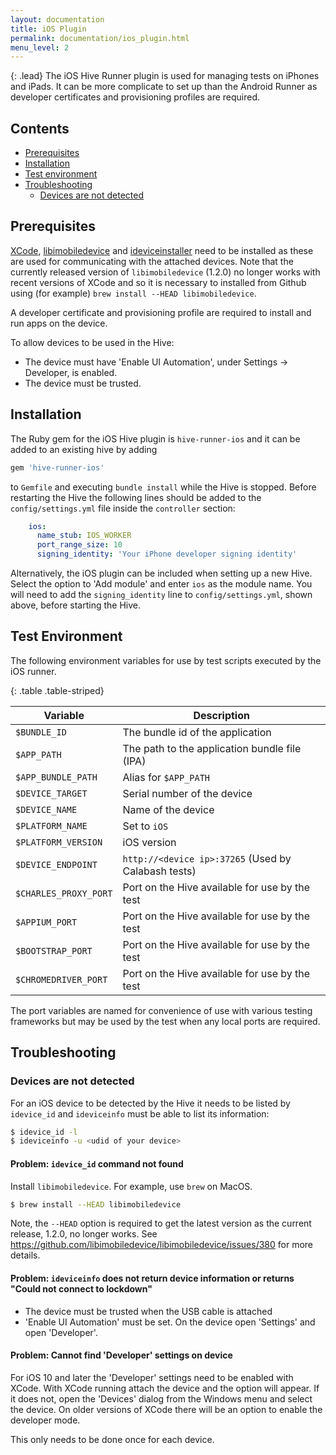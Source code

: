 ```yaml
---
layout: documentation
title: iOS Plugin
permalink: documentation/ios_plugin.html
menu_level: 2
---
```


{: .lead}
The iOS Hive Runner plugin is used for managing tests on iPhones and iPads. It can be more complicate to set up than the Android Runner as developer certificates and provisioning profiles are required.

## Contents
* [Prerequisites](#prerequisites)
* [Installation](#installation)
* [Test environment](#test-environment)
* [Troubleshooting](#troubleshooting)
  * [Devices are not detected](#devices-are-not-detected)

## Prerequisites

[XCode](https://developer.apple.com/xcode/), [libimobiledevice](http://www.libimobiledevice.org/) and [ideviceinstaller](https://github.com/libimobiledevice/ideviceinstaller) need to be installed as these are used for communicating with the attached devices. Note that the currently released version of `libimobiledevice` (1.2.0) no longer works with recent versions of XCode and so it is necessary to installed from Github using (for example) `brew install --HEAD libimobiledevice`.

A developer certificate and provisioning profile are required to install and run apps on the device.

To allow devices to be used in the Hive:

* The device must have 'Enable UI Automation', under Settings -> Developer, is enabled.
* The device must be trusted.

## Installation

The Ruby gem for the iOS Hive plugin is `hive-runner-ios` and it can be added to an existing hive by adding

```ruby
gem 'hive-runner-ios'
```

to `Gemfile` and executing `bundle install` while the Hive is stopped. Before restarting the Hive the following lines should be added to the `config/settings.yml` file inside the `controller` section:

```yaml
    ios:
      name_stub: IOS_WORKER
      port_range_size: 10
      signing_identity: 'Your iPhone developer signing identity'
```

Alternatively, the iOS plugin can be included when setting up a new Hive. Select the option to 'Add module' and enter `ios` as the module name. You will need to add the `signing_identity` line to `config/settings.yml`, shown above, before starting the Hive.

## Test Environment

The following environment variables for use by test scripts executed by the
iOS runner.

{: .table .table-striped}

| Variable | Description |
|---|---|
| `$BUNDLE_ID` | The bundle id of the application |
| `$APP_PATH` | The path to the application bundle file (IPA) |
| `$APP_BUNDLE_PATH` | Alias for `$APP_PATH` |
| `$DEVICE_TARGET` | Serial number of the device |
| `$DEVICE_NAME` | Name of the device |
| `$PLATFORM_NAME` | Set to `iOS` |
| `$PLATFORM_VERSION` | iOS version |
| `$DEVICE_ENDPOINT` | `http://<device ip>:37265` (Used by Calabash tests) |
| `$CHARLES_PROXY_PORT` | Port on the Hive available for use by the test |
| `$APPIUM_PORT` | Port on the Hive available for use by the test |
| `$BOOTSTRAP_PORT` | Port on the Hive available for use by the test |
| `$CHROMEDRIVER_PORT` | Port on the Hive available for use by the test |

The port variables are named for convenience of use with various testing
frameworks but may be used by the test when any local ports are required.

## Troubleshooting

### Devices are not detected

For an iOS device to be detected by the Hive it needs to be listed by
`idevice_id` and `ideviceinfo` must be able to list its information:

```bash
$ idevice_id -l
$ ideviceinfo -u <udid of your device>
```

#### Problem: `idevice_id` command not found

Install `libimobiledevice`. For example, use `brew` on MacOS.

```bash
$ brew install --HEAD libimobiledevice
```

Note, the `--HEAD` option is required to get the latest version as the current release, 1.2.0, no longer works. See https://github.com/libimobiledevice/libimobiledevice/issues/380 for more details.

#### Problem: `ideviceinfo` does not return device information or returns "Could not connect to lockdown"

* The device must be trusted when the USB cable is attached
* 'Enable UI Automation' must be set. On the device open 'Settings' and open 'Developer'.

#### Problem: Cannot find 'Developer' settings on device

For iOS 10 and later the 'Developer' settings need to be enabled with XCode. With XCode running attach the device and the option will appear. If it does not, open the 'Devices' dialog from the Windows menu and select the device. On older versions of XCode there will be an option to enable the developer mode.

This only needs to be done once for each device.
